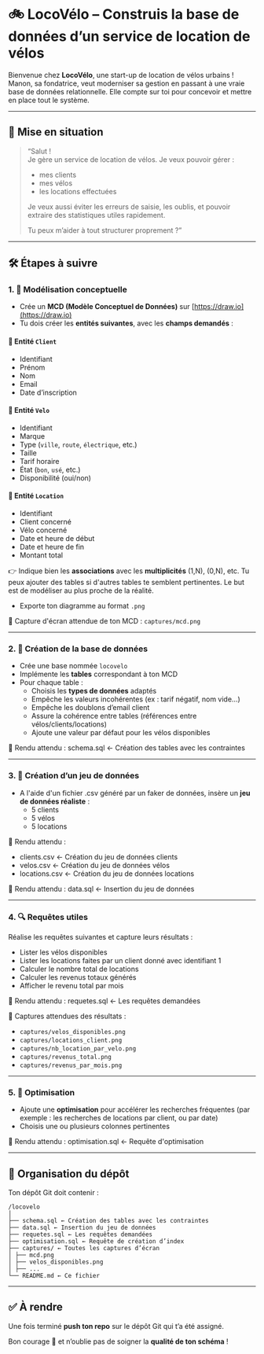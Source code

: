 
# 🚲 LocoVélo – Construis la base de données d’un service de location de vélos

Bienvenue chez **LocoVélo**, une start-up de location de vélos urbains !  
Manon, sa fondatrice, veut moderniser sa gestion en passant à une vraie base de données relationnelle. Elle compte sur toi pour concevoir et mettre en place tout le système.

---

## 🧠 Mise en situation

> “Salut !  
> Je gère un service de location de vélos. Je veux pouvoir gérer :
> - mes clients
> - mes vélos
> - les locations effectuées
>
> Je veux aussi éviter les erreurs de saisie, les oublis, et pouvoir extraire des statistiques utiles rapidement.
>
> Tu peux m’aider à tout structurer proprement ?”

---

## 🛠️ Étapes à suivre

### 1. 📐 Modélisation conceptuelle

- Crée un **MCD (Modèle Conceptuel de Données)** sur [https://draw.io](https://draw.io)
- Tu dois créer les **entités suivantes**, avec les **champs demandés** :

#### 🎯 Entité `Client`
- Identifiant
- Prénom
- Nom
- Email
- Date d’inscription

#### 🎯 Entité `Velo`
- Identifiant
- Marque
- Type (`ville`, `route`, `électrique`, etc.)
- Taille
- Tarif horaire
- État (`bon`, `usé`, etc.)
- Disponibilité (oui/non)

#### 🎯 Entité `Location`
- Identifiant
- Client concerné
- Vélo concerné
- Date et heure de début
- Date et heure de fin
- Montant total

👉 Indique bien les **associations** avec les **multiplicités** (1,N), (0,N), etc.
Tu peux ajouter des tables si d'autres tables te semblent pertinentes. Le but est de modéliser au plus proche de la réalité. 
- Exporte ton diagramme au format `.png`

📸 Capture d'écran attendue de ton MCD : `captures/mcd.png`

---

### 2. 🧱 Création de la base de données

- Crée une base nommée `locovelo`
- Implémente les **tables** correspondant à ton MCD
- Pour chaque table :
  - Choisis les **types de données** adaptés
  - Empêche les valeurs incohérentes (ex : tarif négatif, nom vide…)
  - Empêche les doublons d’email client
  - Assure la cohérence entre tables (références entre vélos/clients/locations)
  - Ajoute une valeur par défaut pour les vélos disponibles

📄 Rendu attendu : schema.sql ← Création des tables avec les contraintes


---

### 3. 🧪 Création d’un jeu de données

- A l'aide d'un fichier .csv généré par un faker de données, insère un **jeu de données réaliste** :
  - 5 clients
  - 5 vélos
  - 5 locations

📄 Rendu attendu : 
- clients.csv ← Création du jeu de données clients
- velos.csv ← Création du jeu de données vélos
- locations.csv ← Création du jeu de données locations

📄 Rendu attendu : data.sql ← Insertion du jeu de données


---

### 4. 🔍 Requêtes utiles

Réalise les requêtes suivantes et capture leurs résultats :

- Lister les vélos disponibles
- Lister les locations faites par un client donné avec identifiant 1
- Calculer le nombre total de locations
- Calculer les revenus totaux générés
- Afficher le revenu total par mois

📄 Rendu attendu : requetes.sql ← Les requêtes demandées

📸 Captures attendues des résultats :
- `captures/velos_disponibles.png`
- `captures/locations_client.png`
- `captures/nb_location_par_velo.png`
- `captures/revenus_total.png`
- `captures/revenus_par_mois.png`

---

### 5. 🚀 Optimisation

- Ajoute une **optimisation** pour accélérer les recherches fréquentes (par exemple : les recherches de locations par client, ou par date)
- Choisis une ou plusieurs colonnes pertinentes

📄 Rendu attendu : optimisation.sql ← Requête d'optimisation

---

## 📂 Organisation du dépôt

Ton dépôt Git doit contenir :

```
/locovelo
│
├── schema.sql ← Création des tables avec les contraintes
├── data.sql ← Insertion du jeu de données
├── requetes.sql ← Les requêtes demandées
├── optimisation.sql ← Requête de création d’index
├── captures/ ← Toutes les captures d’écran
│ ├── mcd.png
│ ├── velos_disponibles.png
│ ├── ...
└── README.md ← Ce fichier
```

---

## ✅ À rendre

Une fois terminé **push ton repo** sur le dépôt Git qui t’a été assigné.



Bon courage 🚴 et n’oublie pas de soigner la **qualité de ton schéma** !